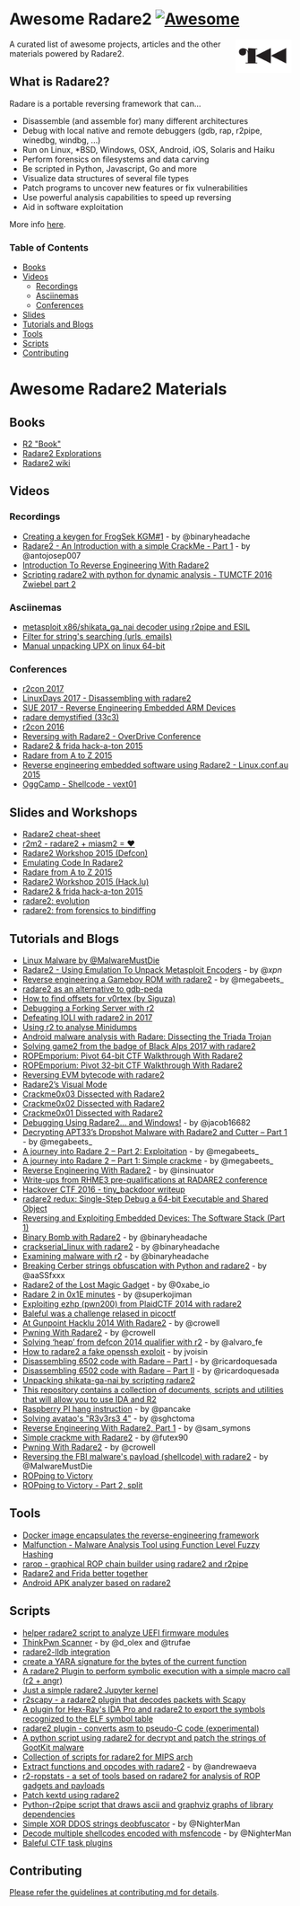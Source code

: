 # Awesome Radare2 [![Awesome](https://cdn.rawgit.com/sindresorhus/awesome/d7305f38d29fed78fa85652e3a63e154dd8e8829/media/badge.svg)](https://github.com/sindresorhus/awesome)

[<img src="r2.svg" align="right" width="100">](http://rada.re/)

A curated list of awesome projects, articles and the other materials powered by Radare2.

## What is Radare2?

Radare is a portable reversing framework that can...

- Disassemble (and assemble for) many different architectures
- Debug with local native and remote debuggers (gdb, rap, r2pipe, winedbg, windbg, ...)
- Run on Linux, *BSD, Windows, OSX, Android, iOS, Solaris and Haiku
- Perform forensics on filesystems and data carving
- Be scripted in Python, Javascript, Go and more
- Visualize data structures of several file types
- Patch programs to uncover new features or fix vulnerabilities
- Use powerful analysis capabilities to speed up reversing
- Aid in software exploitation

More info [here](http://rada.re/).

### Table of Contents

- [Books](#books)
- [Videos](#videos)
   + [Recordings](#recordings)
   + [Asciinemas](#asciinemas)
   + [Conferences](#conferences)
- [Slides](#slides-and-workshops)   
- [Tutorials and Blogs](#tutorials-and-blogs)
- [Tools](#tools)
- [Scripts](#scripts)
- [Contributing](#contributing)


# Awesome Radare2 Materials

## Books

- [R2 "Book"](https://legacy.gitbook.com/book/radare/radare2book/details)
- [Radare2 Explorations](https://legacy.gitbook.com/book/monosource/radare2-explorations/details)
- [Radare2 wiki](http://r2wiki.readthedocs.io/en/latest/)

## Videos

### Recordings

- [Creating a keygen for FrogSek KGM#1](https://www.youtube.com/watch?v=4xGAwI10VNM) - by @binaryheadache
- [Radare2 - An Introduction with a simple CrackMe - Part 1](https://www.youtube.com/watch?v=8dXhrOEGHTY) - by @antojosep007
- [Introduction To Reverse Engineering With Radare2](https://www.youtube.com/watch?v=LAkYW5ixvhg)
- [Scripting radare2 with python for dynamic analysis - TUMCTF 2016 Zwiebel part 2](https://www.youtube.com/watch?v=y69uIxU0eI8)

### Asciinemas

- [metasploit x86/shikata_ga_nai decoder using r2pipe and ESIL](https://asciinema.org/a/26594)
- [Filter for string's searching (urls, emails)](https://asciinema.org/a/b429iwj4cx5ixpba4l01qxzmk)
- [Manual unpacking UPX on linux 64-bit](https://asciinema.org/a/bei8od5pxnihypp0j91o4ukj0)

### Conferences

- [r2con 2017](https://www.youtube.com/watch?v=URyd4bcV-Ik&list=PLjIhlLNy_Y9Oe-nfcPEpaki0_En5dhQ5S)
- [LinuxDays 2017 - Disassembling with radare2](https://www.youtube.com/watch?v=zhQ1GhlgCMY)
- [SUE 2017 - Reverse Engineering Embedded ARM Devices](https://www.youtube.com/watch?v=oXSx0Qo2Upk)
- [radare demystified (33c3)](https://www.youtube.com/watch?v=fnpBy3wWabA)
- [r2con 2016](https://www.youtube.com/watch?v=QVjrqlo5A9g&list=PLjIhlLNy_Y9O62rjwYD48pVER0EVh1-aU)
- [Reversing with Radare2 - OverDrive Conference](https://www.youtube.com/watch?v=GTreWP1lPzU)
- [Radare2 & frida hack-a-ton 2015](https://vimeo.com/151753106)
- [Radare from A to Z 2015](https://vimeo.com/151753230)
- [Reverse engineering embedded software using Radare2 - Linux.conf.au 2015](https://www.youtube.com/watch?v=R3sGlzXfEkU)
- [OggCamp - Shellcode - vext01](http://blip.tv/file/get/Oggcamp-ReversingShell888.mp4)

## Slides and Workshops

- [Radare2 cheat-sheet](https://github.com/zxgio/r2-cheatsheet)
- [r2m2 - radare2 + miasm2 = ♥](https://guedou.github.io/r2m2_talks/2016_r2con/slides.pdf)
- [Radare2 Workshop 2015 (Defcon)](https://github.com/maijin/workshop2015)
- [Emulating Code In Radare2](http://radare.org/get/lacon2k15-esil.pdf)
- [Radare from A to Z 2015](http://radare.org/get/RadareAZ-NN2015.pdf)
- [Radare2 Workshop 2015 (Hack.lu)](http://2015.hack.lu/archive/2015/radare2-workshop/)
- [Radare2 & frida hack-a-ton 2015](http://lolcathost.org/b/radare2-ncn2015-hack-a-ton.pdf)
- [radare2: evolution](http://rada.re/get/lacon2k11.pdf)
- [radare2: from forensics to bindiffing ](http://radare.org/get/rooted2011.pdf)

## Tutorials and Blogs

- [Linux Malware by @MalwareMustDie](https://www.reddit.com/r/LinuxMalware/)
- [Radare2 - Using Emulation To Unpack Metasploit Encoders](https://blog.xpnsec.com/radare2-using-emulation-to-unpack-metasploit-encoders/) - by @_xpn_
- [Reverse engineering a Gameboy ROM with radare2](https://www.megabeets.net/reverse-engineering-a-gameboy-rom-with-radare2/) - by @megabeets_
- [radare2 as an alternative to gdb-peda](https://monosource.github.io/2016/10/26/radare2-peda/)
- [How to find offsets for v0rtex (by Siguza)](https://gist.github.com/uroboro/5b2b2b2aa1793132c4e91826ce844957)
- [Debugging a Forking Server with r2](https://blankhat.blogspot.ru/2018/01/debugging-forking-server-with-r2_1.html)
- [Defeating IOLI with radare2 in 2017](https://dustri.org/b/defeating-ioli-with-radare2-in-2017.html)
- [Using r2 to analyse Minidumps](http://radare.today/posts/minidump/)
- [Android malware analysis with Radare: Dissecting the Triada Trojan](https://www.nowsecure.com/blog/2016/11/21/android-malware-analysis-radare-triada-trojan/)
- [Solving game2 from the badge of Black Alps 2017 with radare2](https://dustri.org/b/solving-game2-from-the-badge-of-black-alps-2017-with-radare2.html)
- [ROPEmporium: Pivot 64-bit CTF Walkthrough With Radare2](http://radiofreerobotron.net/blog/2017/12/04/ropemporium-pivot-ctf-walkthrough2/)
- [ROPEmporium: Pivot 32-bit CTF Walkthrough With Radare2](http://radiofreerobotron.net/blog/2017/11/23/ropemporium-pivot-ctf-walkthrough/)
- [Reversing EVM bytecode with radare2](https://blog.positive.com/reversing-evm-bytecode-with-radare2-ab77247e5e53)
- [Radare2’s Visual Mode](https://moveax.me/radare2-visual-mode/)
- [Crackme0x03 Dissected with Radare2](https://moveax.me/crackme0x03/)
- [Crackme0x02 Dissected with Radare2](https://moveax.me/crackme0x02/)
- [Crackme0x01 Dissected with Radare2](https://moveax.me/crackme0x01/)
- [Debugging Using Radare2… and Windows!](https://medium.com/@jacob16682/debugging-using-radare2-and-windows-5e58677bf943) - by @jacob16682
- [Decrypting APT33’s Dropshot Malware with Radare2 and Cutter – Part 1](https://www.megabeets.net/decrypting-dropshot-with-radare2-and-cutter-part-1/) - by @megabeets_
- [A journey into Radare 2 – Part 2: Exploitation](https://www.megabeets.net/a-journey-into-radare-2-part-2/) - by @megabeets_
- [A journey into Radare 2 – Part 1: Simple crackme](https://www.megabeets.net/a-journey-into-radare-2-part-1/) - by @megabeets_
- [Reverse Engineering With Radare2](https://insinuator.net/tag/radare2/) - by @insinuator
- [Write-ups from RHME3 pre-qualifications at RADARE2 conference](https://www.riscure.com/blog/write-ups-rhme3-pre-qualifications-radare2-conference/)
- [Hackover CTF 2016 - tiny_backdoor writeup](http://karabut.com/hackover-ctf-2016-tiny_backdoor-writeup.html)
- [radare2 redux: Single-Step Debug a 64-bit Executable and Shared Object](http://davidjwalling.blogspot.ru/2016/10/radare2-redux-single-step-debug-64-bit.html)
- [Reversing and Exploiting Embedded Devices: The Software Stack (Part 1)](https://p16.praetorian.com/blog/reversing-and-exploiting-embedded-devices-part-1-the-software-stack)
- [Binary Bomb with Radare2](https://www.unlogic.co.uk/2016/04/12/binary-bomb-with-radare2-prelude/) - by @binaryheadache
- [crackserial_linux with radare2](https://www.unlogic.co.uk/2016/06/13/crackserial_linux-with-radare2/#crackserial_linux-with-radare2) - by @binaryheadache
- [Examining malware with r2](https://www.unlogic.co.uk/2017/06/28/examining-malware-with-r2/) - by @binaryheadache
- [Breaking Cerber strings obfuscation with Python and radare2](http://aassfxxx.infos.st/article26/breaking-cerber-strings-obfuscation-with-python-and-radare2) - by @aaSSfxxx
- [Radare2 of the Lost Magic Gadget](https://0xabe.io/howto/exploit/2016/03/30/Radare2-of-the-Lost-Magic-Gadget.html) - by @0xabe_io
- [Radare 2 in 0x1E minutes](https://blog.techorganic.com/2016/03/08/radare-2-in-0x1e-minutes/) - by @superkojiman
- [Exploiting ezhp (pwn200) from PlaidCTF 2014 with radare2](https://dustri.org/b/exploiting-ezhp-pwn200-from-plaidctf-2014-with-radare2.html)
- [Baleful was a challenge relased in picoctf](http://lolcathost.org/b/BalefulRadare_EN_part_1of2.pdf)
- [At Gunpoint Hacklu 2014 With Radare2](https://crowell.github.io/blog/2014/11/23/at-gunpoint-hacklu-2014-with-radare2/) - by @crowell
- [Pwning With Radare2](https://crowell.github.io/blog/2014/11/23/pwning-with-radare2/) - by @crowell
- [Solving ‘heap’ from defcon 2014 qualifier with r2](https://www.securityartwork.es/2015/12/16/head-defcon-2/) - by @alvaro_fe
- [How to radare2 a fake openssh exploit](https://dustri.org/b/how-to-radare2-a-fake-openssh-exploit.html) - by jvoisin
- [Disassembling 6502 code with Radare – Part I](https://retro.moe/2015/11/18/disassembling-6502-code-with-radare-part-i/) - by @ricardoquesada
- [Disassembling 6502 code with Radare – Part II](https://retro.moe/2015/12/09/disassembling-6502-core-with-radare-part-ii/) - by @ricardoquesada
- [Unpacking shikata-ga-nai by scripting radare2](http://radare.today/posts/unpacking-shikata-ga-nai-by-scripting-radare2/)
- [This repository contains a collection of documents, scripts and utilities that will allow you to use IDA and R2](https://github.com/radare/radare2ida)
- [Raspberry PI hang instruction](https://www.nowsecure.com/blog/2015/08/16/raspberry-pi-hang-instruction/) - by @pancake
- [Solving avatao's "R3v3rs3 4"](https://github.com/sghctoma/writeups/blob/master/hacktivity2015-avatao/01-reverse4/01-reverse4.md) - by @sghctoma
- [Reverse Engineering With Radare2, Part 1](https://samsymons.com/blog/reverse-engineering-with-radare2-part-1/) - by @sam_symons
- [Simple crackme with Radare2](http://remchp.com/blog/?p=126) - by @futex90
- [Pwning With Radare2](http://crowell.github.io/blog/2014/11/23/pwning-with-radare2/) - by @crowell
- [Reversing the FBI malware's payload (shellcode) with radare2](https://www.reddit.com/r/ReverseEngineering/comments/2de2ud/reversing_the_fbi_malwares_payload_shellcode_with/) - by @MalwareMustDie
- [ROPping to Victory](https://jmpesp.me/rop-emporium-ret2win-with-radare-and-pwntools/)
- [ROPping to Victory - Part 2, split](https://jmpesp.me/ropping-to-victory-part-2-split/)

## Tools

- [Docker image encapsulates the reverse-engineering framework](https://hub.docker.com/r/remnux/radare2/)
- [Malfunction - Malware Analysis Tool using Function Level Fuzzy Hashing](https://github.com/Dynetics/Malfunction)
- [rarop - graphical ROP chain builder using radare2 and r2pipe](https://github.com/jpenalbae/rarop)
- [Radare2 and Frida better together](https://github.com/nowsecure/r2frida)
- [Android APK analyzer based on radare2](https://github.com/mhelwig/apk-anal)

## Scripts

- [helper radare2 script to analyze UEFI firmware modules](https://github.com/mytbk/radare-uefi)
- [ThinkPwn Scanner](https://github.com/Cr4sh/ThinkPwn/blob/master/scan_thinkpwn.py) - by @d_olex and @trufae
- [radare2-lldb integration](https://github.com/nowsecure/r2lldb)
- [create a YARA signature for the bytes of the current function](https://gist.github.com/cmatthewbrooks/ea38729ec5f69c8c7c966d3e37016020)
- [A radare2 Plugin to perform symbolic execution with a simple macro call (r2 + angr)](https://github.com/gast04/r4ge)
- [Just a simple radare2 Jupyter kernel](https://github.com/guedou/jupyter-radare2)
- [r2scapy - a radare2 plugin that decodes packets with Scapy](https://github.com/guedou/r2scapy)
- [A plugin for Hex-Ray's IDA Pro and radare2 to export the symbols recognized to the ELF symbol table](https://github.com/danigargu/syms2elf)
- [radare2 plugin - converts asm to pseudo-C code (experimental)](https://github.com/wargio/r2dec-js)
- [A python script using radare2 for decrypt and patch the strings of GootKit malware](https://github.com/d00rt/gootkit_string_patcher)
- [Collection of scripts for radare2 for MIPS arch](https://github.com/mrmacete/r2scripts/)
- [Extract functions and opcodes with radare2](https://github.com/andrewaeva/strange-functions) - by @andrewaeva
- [r2-ropstats - a set of tools based on radare2 for analysis of ROP gadgets and payloads](https://github.com/shaded-enmity/r2-ropstats)
- [Patch kextd using radare2](https://github.com/Tyilo/kextd_patcher)
- [Python-r2pipe script that draws ascii and graphviz graphs of library dependencies](https://github.com/radare/radare2-r2pipe/blob/master/python/examples/libgraph.py)
- [Simple XOR DDOS strings deobfuscator](https://github.com/jpenalbae/r2-scripts/tree/master/ddos-xor-deobfuscator) - by @NighterMan
- [Decode multiple shellcodes encoded with msfencode](https://github.com/jpenalbae/r2-scripts/tree/master/msfdecoder) - by @NighterMan
- [Baleful CTF task plugins](https://github.com/radare/radare2-extras/tree/master/baleful)

## Contributing

[Please refer the guidelines at contributing.md for details](CONTRIBUTING.md).
